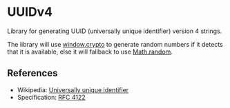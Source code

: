 # UUIDv4

Library for generating UUID (universally unique identifier) version 4 strings.

The library will use [window.crypto](https://developer.mozilla.org/en-US/docs/Web/API/Window/crypto) to
generate random numbers if it detects that it is available, else it will fallback to use
[Math.random](https://developer.mozilla.org/en-US/docs/Web/JavaScript/Reference/Global_Objects/Math/random).

## References

* Wikipedia: [Universally unique identifier](https://en.wikipedia.org/wiki/Universally_unique_identifier)
* Specification: [RFC 4122](https://www.ietf.org/rfc/rfc4122.txt)